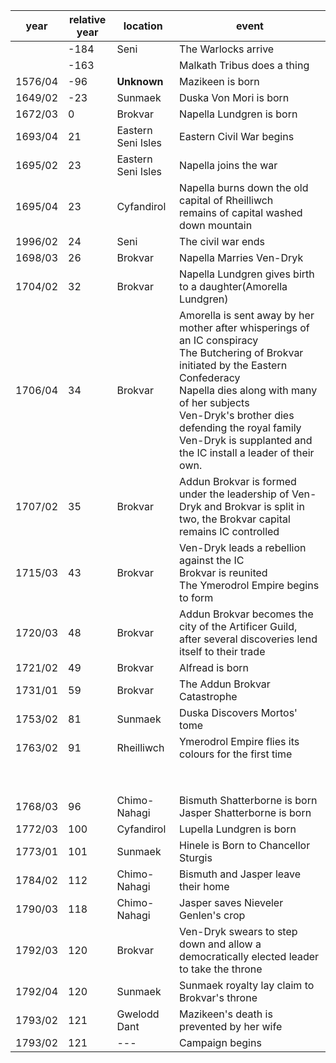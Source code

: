 |  year  | relative year |  location | event | 
| ------ | ------------- | --------- | ----- |
| | -184 | Seni | The Warlocks arrive |
| | -163 | | Malkath Tribus does a thing |
| 1576/04 | -96 | **Unknown** | Mazikeen is born |
| 1649/02 | -23 | Sunmaek | Duska Von Mori is born |
| 1672/03 | 0 | Brokvar | Napella Lundgren is born |
| 1693/04 | 21 | Eastern Seni Isles | Eastern Civil War begins | 
| 1695/02 | 23 | Eastern Seni Isles | Napella joins the war |
| 1695/04 | 23 | Cyfandirol | Napella burns down the old capital of Rheilliwch <br> remains of capital washed down mountain |
| 1996/02 | 24 | Seni | The  civil war ends |
| 1698/03 | 26 | Brokvar | Napella Marries Ven-Dryk |
| 1704/02 | 32 | Brokvar | Napella Lundgren gives birth to a daughter(Amorella Lundgren) |
| 1706/04 | 34 | Brokvar | Amorella is sent away by her mother after whisperings of an IC conspiracy <br> The Butchering of Brokvar initiated by the Eastern Confederacy <br> Napella dies along with many of her subjects <br> Ven-Dryk's brother dies defending the royal family <br> Ven-Dryk is supplanted and the IC install a leader of their own. |
| 1707/02 | 35 | Brokvar | Addun Brokvar is formed under the leadership of Ven-Dryk and Brokvar is split in two, the Brokvar capital remains IC controlled |
| 1715/03 | 43 | Brokvar | Ven-Dryk leads a rebellion against the IC <br> Brokvar is reunited <br> The Ymerodrol Empire begins to form |
| 1720/03 | 48 | Brokvar | Addun Brokvar becomes the city of the Artificer Guild, after several discoveries lend itself to their trade |
| 1721/02 | 49 | Brokvar | Alfread is born |
| 1731/01 | 59 | Brokvar | The Addun Brokvar Catastrophe |
| 1753/02 | 81 | Sunmaek | Duska Discovers Mortos' tome | 
| 1763/02 | 91 | Rheilliwch | Ymerodrol Empire flies its colours for the first time |
| | | | |
| | | | |
| | | | |
| | | | |
| | | | |
| | | | |
| | | | |
| | | | |
|  1768/03 | 96  | Chimo-Nahagi  | Bismuth Shatterborne is born <br> Jasper Shatterborne is born |
| 1772/03 | 100 | Cyfandirol | Lupella Lundgren is born |
| 1773/01 | 101 | Sunmaek | Hinele is Born to Chancellor Sturgis |
| 1784/02 | 112 | Chimo-Nahagi | Bismuth and Jasper leave their home |
| 1790/03 | 118 | Chimo-Nahagi | Jasper saves Nieveler Genlen's crop  |
| 1792/03| 120 | Brokvar | Ven-Dryk swears to step down and allow a democratically elected leader to take the throne |
|1792/04|120| Sunmaek | Sunmaek royalty lay claim to Brokvar's throne |
| 1793/02 | 121 | Gwelodd Dant | Mazikeen's death is prevented by her wife |
| 1793/02 | 121 | --- | Campaign begins |
